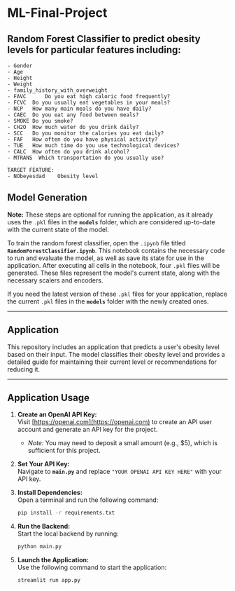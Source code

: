 # ML-Final-Project

## Random Forest Classifier to predict obesity levels for particular features including:
    - Gender
    - Age
    - Height
    - Weight
    - family_history_with_overweight
    - FAVC		Do you eat high caloric food frequently?
    - FCVC	Do you usually eat vegetables in your meals?
    - NCP	How many main meals do you have daily?
    - CAEC	Do you eat any food between meals?
    - SMOKE Do you smoke?
    - CH2O	How much water do you drink daily?
    - SCC	Do you monitor the calories you eat daily?
    - FAF	How often do you have physical activity?
    - TUE	How much time do you use technological devices?
    - CALC	How often do you drink alcohol?
    - MTRANS  Which transportation do you usually use?
    
    TARGET FEATURE:
    - NObeyesdad	Obesity level

## Model Generation  
**Note:** These steps are optional for running the application, as it already uses the `.pkl` files in the **`models`** folder, which are considered up-to-date with the current state of the model.  

To train the random forest classifier, open the `.ipynb` file titled **`RandomForestClassifier.ipynb`**. This notebook contains the necessary code to run and evaluate the model, as well as save its state for use in the application. After executing all cells in the notebook, four `.pkl` files will be generated. These files represent the model's current state, along with the necessary scalers and encoders.  

If you need the latest version of these `.pkl` files for your application, replace the current `.pkl` files in the **`models`** folder with the newly created ones.  


---

## Application  

This repository includes an application that predicts a user's obesity level based on their input. The model classifies their obesity level and provides a detailed guide for maintaining their current level or recommendations for reducing it.  

---

## Application Usage  

1. **Create an OpenAI API Key:**  
   Visit [https://openai.com](https://openai.com) to create an API user account and generate an API key for the project.  
   - *Note:* You may need to deposit a small amount (e.g., $5), which is sufficient for this project.

2. **Set Your API Key:**  
   Navigate to **`main.py`** and replace `"YOUR OPENAI API KEY HERE"` with your API key.

3. **Install Dependencies:**  
   Open a terminal and run the following command:  
   ```bash
   pip install -r requirements.txt
   ```

4. **Run the Backend:**  
   Start the local backend by running:  
   ```bash
   python main.py
   ```

5. **Launch the Application:**  
   Use the following command to start the application:  
   ```bash
   streamlit run app.py
   ```  
